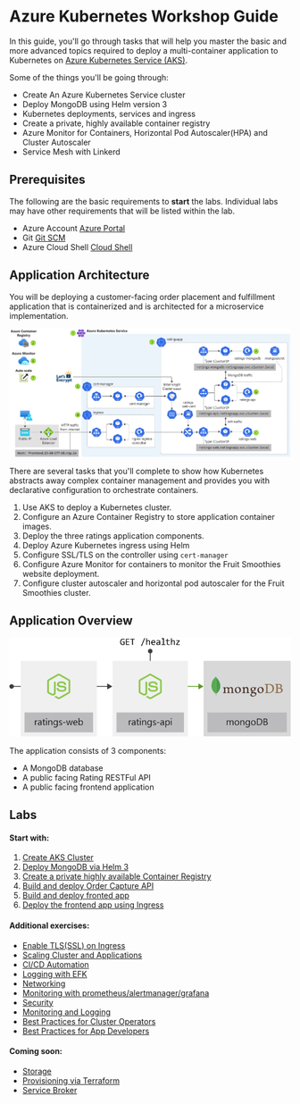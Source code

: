 Azure Kubernetes Workshop Guide 
===

In this guide, you'll go through tasks that will help you master the basic and more advanced topics required to deploy a multi-container application to Kubernetes on [Azure Kubernetes Service (AKS)](https://azure.microsoft.com/en-us/services/kubernetes-service/).

Some of the things you'll be going through:

* Create An Azure Kubernetes Service cluster
* Deploy MongoDB using Helm version 3
* Kubernetes deployments, services and ingress
* Create a private, highly available container registry
* Azure Monitor for Containers, Horizontal Pod Autoscaler(HPA) and Cluster Autoscaler
* Service Mesh with Linkerd

## Prerequisites 
The following are the basic requirements to **start** the labs. Individual labs may have other requirements that will be listed within the lab.

* Azure Account [Azure Portal](https://portal.azure.com)
* Git [Git SCM](https://git-scm.com/downloads)
* Azure Cloud Shell [Cloud Shell](https://shell.azure.com)

## Application Architecture
You will be deploying a customer-facing order placement and fulfillment application that is containerized and is architected for a microservice implementation.

![Application Architecture](/assets/img/application-architecture.svg "Application Architecture")

There are several tasks that you'll complete to show how Kubernetes abstracts away complex container management and provides you with declarative configuration to orchestrate containers.

1. Use AKS to deploy a Kubernetes cluster.
2. Configure an Azure Container Registry to store application container images.
3. Deploy the three ratings application components.
4. Deploy Azure Kubernetes ingress using Helm
5. Configure SSL/TLS on the controller using `cert-manager`
6. Configure Azure Monitor for containers to monitor the Fruit Smoothies website deployment.
7. Configure cluster autoscaler and horizontal pod autoscaler for the Fruit Smoothies cluster.

## Application Overview

![Application Overview](/assets/img/application-overview.svg "Application Overview")

The application consists of 3 components:
* A MongoDB database
* A public facing Rating RESTFul API
* A public facing frontend application

## Labs

#### Start with:
1. [Create AKS Cluster](labs/create-aks-cluster/README.md)
2. [Deploy MongoDB via Helm 3](labs/deploy-mongodb/README.md)
3. [Create a private highly available Container Registry](labs/azure-container-registry/README.md)
4. [Build and deploy Order Capture API](labs/ordercapture-api/README.md)
5. [Build and deploy fronted app](/labs/frontend-app/README.md)
6. [Deploy the frontend app using Ingress](/labs/ingress/README.md)

#### Additional exercises:
* [Enable TLS(SSL) on Ingress](labs/tls-ingress/README.md)
* [Scaling Cluster and Applications](labs/scaling/README.md)
* [CI/CD Automation](labs/cicd-automation/README.md)
* [Logging with EFK](labs/efk/README.md)
* [Networking](labs/networking/README.md)
* [Monitoring with prometheus/alertmanager/grafana](labs/monitoring/README.md)
* [Security](labs/security/README.md)
* [Monitoring and Logging](labs/monitoring-logging/README.md)
* [Best Practices for Cluster Operators](labs/best-practices/operators/README.md)
* [Best Practices for App Developers](labs/best-practices/appdev/README.md)

#### Coming soon:
* [Storage](labs/storage/README.md)
* [Provisioning via Terraform](labs/terraform-provisioning/README.md)
* [Service Broker](labs/service-broker/README.md)